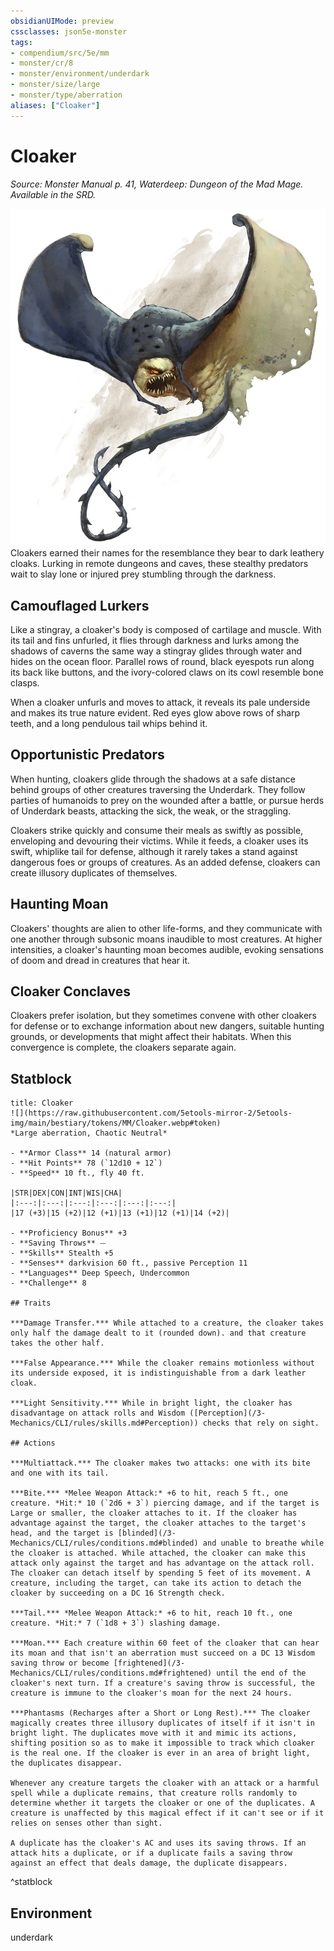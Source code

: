```yaml
---
obsidianUIMode: preview
cssclasses: json5e-monster
tags:
- compendium/src/5e/mm
- monster/cr/8
- monster/environment/underdark
- monster/size/large
- monster/type/aberration
aliases: ["Cloaker"]
---
```

# Cloaker
*Source: Monster Manual p. 41, Waterdeep: Dungeon of the Mad Mage. Available in the SRD.*  

![](https://raw.githubusercontent.com/5etools-mirror-2/5etools-img/main/bestiary/MM/Cloaker.webp#right)  
Cloakers earned their names for the resemblance they bear to dark leathery cloaks. Lurking in remote dungeons and caves, these stealthy predators wait to slay lone or injured prey stumbling through the darkness.

## Camouflaged Lurkers

Like a stingray, a cloaker's body is composed of cartilage and muscle. With its tail and fins unfurled, it flies through darkness and lurks among the shadows of caverns the same way a stingray glides through water and hides on the ocean floor. Parallel rows of round, black eyespots run along its back like buttons, and the ivory-colored claws on its cowl resemble bone clasps.

When a cloaker unfurls and moves to attack, it reveals its pale underside and makes its true nature evident. Red eyes glow above rows of sharp teeth, and a long pendulous tail whips behind it.

## Opportunistic Predators

When hunting, cloakers glide through the shadows at a safe distance behind groups of other creatures traversing the Underdark. They follow parties of humanoids to prey on the wounded after a battle, or pursue herds of Underdark beasts, attacking the sick, the weak, or the straggling.

Cloakers strike quickly and consume their meals as swiftly as possible, enveloping and devouring their victims. While it feeds, a cloaker uses its swift, whiplike tail for defense, although it rarely takes a stand against dangerous foes or groups of creatures. As an added defense, cloakers can create illusory duplicates of themselves.

## Haunting Moan

Cloakers' thoughts are alien to other life-forms, and they communicate with one another through subsonic moans inaudible to most creatures. At higher intensities, a cloaker's haunting moan becomes audible, evoking sensations of doom and dread in creatures that hear it.

## Cloaker Conclaves

Cloakers prefer isolation, but they sometimes convene with other cloakers for defense or to exchange information about new dangers, suitable hunting grounds, or developments that might affect their habitats. When this convergence is complete, the cloakers separate again.


## Statblock

```ad-statblock
title: Cloaker
![](https://raw.githubusercontent.com/5etools-mirror-2/5etools-img/main/bestiary/tokens/MM/Cloaker.webp#token)
*Large aberration, Chaotic Neutral*

- **Armor Class** 14 (natural armor)
- **Hit Points** 78 (`12d10 + 12`) 
- **Speed** 10 ft., fly 40 ft.

|STR|DEX|CON|INT|WIS|CHA|
|:---:|:---:|:---:|:---:|:---:|:---:|
|17 (+3)|15 (+2)|12 (+1)|13 (+1)|12 (+1)|14 (+2)|

- **Proficiency Bonus** +3
- **Saving Throws** ⏤
- **Skills** Stealth +5
- **Senses** darkvision 60 ft., passive Perception 11
- **Languages** Deep Speech, Undercommon
- **Challenge** 8

## Traits

***Damage Transfer.*** While attached to a creature, the cloaker takes only half the damage dealt to it (rounded down). and that creature takes the other half.

***False Appearance.*** While the cloaker remains motionless without its underside exposed, it is indistinguishable from a dark leather cloak.

***Light Sensitivity.*** While in bright light, the cloaker has disadvantage on attack rolls and Wisdom ([Perception](/3-Mechanics/CLI/rules/skills.md#Perception)) checks that rely on sight.

## Actions

***Multiattack.*** The cloaker makes two attacks: one with its bite and one with its tail.

***Bite.*** *Melee Weapon Attack:* +6 to hit, reach 5 ft., one creature. *Hit:* 10 (`2d6 + 3`) piercing damage, and if the target is Large or smaller, the cloaker attaches to it. If the cloaker has advantage against the target, the cloaker attaches to the target's head, and the target is [blinded](/3-Mechanics/CLI/rules/conditions.md#blinded) and unable to breathe while the cloaker is attached. While attached, the cloaker can make this attack only against the target and has advantage on the attack roll. The cloaker can detach itself by spending 5 feet of its movement. A creature, including the target, can take its action to detach the cloaker by succeeding on a DC 16 Strength check.

***Tail.*** *Melee Weapon Attack:* +6 to hit, reach 10 ft., one creature. *Hit:* 7 (`1d8 + 3`) slashing damage.

***Moan.*** Each creature within 60 feet of the cloaker that can hear its moan and that isn't an aberration must succeed on a DC 13 Wisdom saving throw or become [frightened](/3-Mechanics/CLI/rules/conditions.md#frightened) until the end of the cloaker's next turn. If a creature's saving throw is successful, the creature is immune to the cloaker's moan for the next 24 hours.

***Phantasms (Recharges after a Short or Long Rest).*** The cloaker magically creates three illusory duplicates of itself if it isn't in bright light. The duplicates move with it and mimic its actions, shifting position so as to make it impossible to track which cloaker is the real one. If the cloaker is ever in an area of bright light, the duplicates disappear.

Whenever any creature targets the cloaker with an attack or a harmful spell while a duplicate remains, that creature rolls randomly to determine whether it targets the cloaker or one of the duplicates. A creature is unaffected by this magical effect if it can't see or if it relies on senses other than sight.

A duplicate has the cloaker's AC and uses its saving throws. If an attack hits a duplicate, or if a duplicate fails a saving throw against an effect that deals damage, the duplicate disappears.
```
^statblock

## Environment

underdark